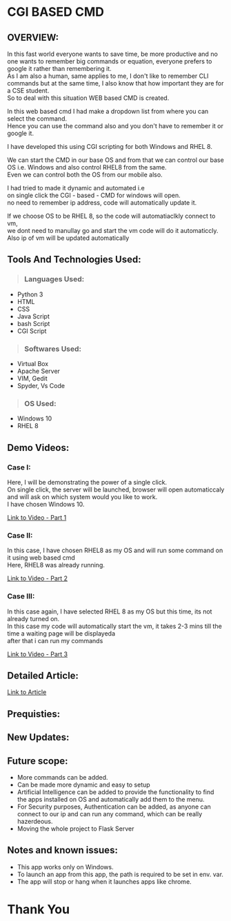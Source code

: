 # CGI BASED CMD

## OVERVIEW:

In this fast world everyone wants to save time, be more productive and no one wants to remember big commands or equation,
everyone prefers to google it rather than remembering it. 
<br/> As I am also a human, same applies to me, I don't like to remember CLI commands but at the same time, I also know that how important they are for a CSE student.
<br/>So to deal with this situation WEB based CMD is created.

In this web based cmd I had make a dropdown list from where you can select the command.
<br/>Hence you can use the command also and you don't have to remember it or google it.

I have developed this using CGI scripting for both Windows and RHEL 8. 

We can start the CMD in our base OS and from that we can control our base OS i.e. Windows and also control RHEL8 from the same.
<br/> Even we can control both the OS from our mobile also.

I had tried to made it dynamic and automated i.e 
<br/> on single click the CGI - based - CMD for windows will open.
<br/> no need to remember ip address, code will automatically update it.

If we choose OS to be RHEL 8, so the code will automatiaclkly connect to vm,
<br/> we dont need to manullay go and start the vm code will do it automaticcly.
<br/> Also ip of vm will be updated automatically

## Tools And Technologies Used:

> ### Languages Used:
- Python 3
- HTML
- CSS
- Java Script
- bash Script
- CGI Script

> ### Softwares Used: 
- Virtual Box
- Apache Server
- VIM, Gedit 
- Spyder, Vs Code

> ### OS Used:
- Windows 10 
- RHEL 8

## Demo Videos:

### Case I:
Here, I will be demonstrating the power of a single click.
<br/> On single click, the server will be launched, browser will open automaticcaly
and will ask on which system would you like to work.
<br/> I have chosen Windows 10.

[Link to Video - Part 1](https://youtu.be/EtJRetCNOM4)

### Case II:
In this case, I have chosen RHEL8 as my OS and will run some command on it using web based cmd
<br/> Here, RHEL8 was already running.

[Link to Video - Part 2](https://youtu.be/1_QpEwFUy1o)

### Case III:
In this case again, I have selected RHEL 8 as my OS but this time, its not already turned on.
<br/> In this case my code will automatically start the vm, it takes 2-3 mins till the time a waiting page will be displayeda
<br/> after that i can run my commands

[Link to Video - Part 3](https://youtu.be/EoMdKkjeNLo)

## Detailed Article:
[Link to Article](https://www.linkedin.com/feed/update/urn:li:ugcPost:6715690477959614464?updateEntityUrn=urn%3Ali%3Afs_feedUpdate%3A%28*%2Curn%3Ali%3AugcPost%3A6715690477959614464%29)

## Prequisties:

## New Updates:

## Future scope:
- More commands can be added.
- Can be made more dynamic and easy to setup 
- Artificial Intelligence can be added to provide the functionality to find the apps installed on OS and automatically add them to the menu.
- For Security purposes, Authentication can be added, as anyone can connect to our ip and can run any  command, which can be really hazerdeous. 
- Moving the whole project to Flask Server
 
 ## Notes and known issues:
 - This app works only on Windows.
 - To launch an app from this app, the path is required to be set in env. var.
 - The app will stop or hang when it launches apps like chrome.

# Thank You
